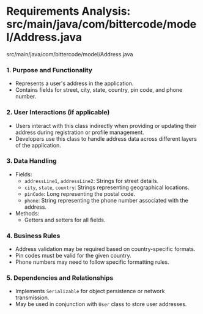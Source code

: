 # Requirements Analysis: src/main/java/com/bittercode/model/Address.java

src/main/java/com/bittercode/model/Address.java
### 1. Purpose and Functionality
- Represents a user's address in the application.
- Contains fields for street, city, state, country, pin code, and phone number.

### 2. User Interactions (if applicable)
- Users interact with this class indirectly when providing or updating their address during registration or profile management.
- Developers use this class to handle address data across different layers of the application.

### 3. Data Handling
- Fields:
  - `addressLine1`, `addressLine2`: Strings for street details.
  - `city`, `state`, `country`: Strings representing geographical locations.
  - `pinCode`: Long representing the postal code.
  - `phone`: String representing the phone number associated with the address.
- Methods:
  - Getters and setters for all fields.

### 4. Business Rules
- Address validation may be required based on country-specific formats.
- Pin codes must be valid for the given country.
- Phone numbers may need to follow specific formatting rules.

### 5. Dependencies and Relationships
- Implements `Serializable` for object persistence or network transmission.
- May be used in conjunction with `User` class to store user addresses.
